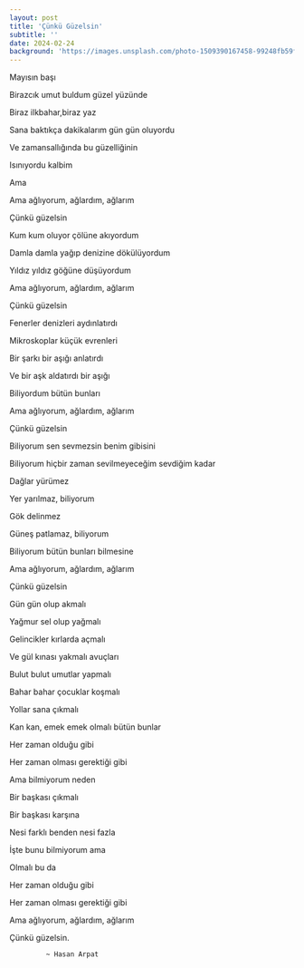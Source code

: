 ```yaml
---
layout: post
title: 'Çünkü Güzelsin'
subtitle: ''
date: 2024-02-24
background: 'https://images.unsplash.com/photo-1509390167458-99248fb59fdd?q=80&w=2070&auto=format&fit=crop&ixlib=rb-4.0.3&ixid=M3wxMjA3fDB8MHxwaG90by1wYWdlfHx8fGVufDB8fHx8fA%3D%3D'
---
```


Mayısın başı

Birazcık umut buldum güzel yüzünde

Biraz ilkbahar,biraz yaz

Sana baktıkça dakikalarım gün gün oluyordu

Ve zamansallığında bu güzelliğinin

Isınıyordu kalbim

Ama

Ama ağlıyorum, ağlardım, ağlarım

Çünkü güzelsin

Kum kum oluyor çölüne akıyordum

Damla damla yağıp denizine dökülüyordum

Yıldız yıldız göğüne düşüyordum

Ama ağlıyorum, ağlardım, ağlarım

Çünkü güzelsin

Fenerler denizleri aydınlatırdı

Mikroskoplar küçük evrenleri

Bir şarkı bir aşığı anlatırdı

Ve bir aşk aldatırdı bir aşığı

Biliyordum bütün bunları

Ama ağlıyorum, ağlardım, ağlarım

Çünkü güzelsin

Biliyorum sen sevmezsin benim gibisini

Biliyorum hiçbir zaman sevilmeyeceğim sevdiğim kadar

Dağlar yürümez

Yer yarılmaz, biliyorum

Gök delinmez

Güneş patlamaz, biliyorum

Biliyorum bütün bunları bilmesine

Ama ağlıyorum, ağlardım, ağlarım

Çünkü güzelsin

Gün gün olup akmalı

Yağmur sel olup yağmalı

Gelincikler kırlarda açmalı

Ve gül kınası yakmalı avuçları

Bulut bulut umutlar yapmalı

Bahar bahar çocuklar koşmalı

Yollar sana çıkmalı

Kan kan, emek emek olmalı bütün bunlar

Her zaman olduğu gibi

Her zaman olması gerektiği gibi

Ama bilmiyorum neden

Bir başkası çıkmalı

Bir başkası karşına

Nesi farklı benden nesi fazla

İşte bunu bilmiyorum ama

Olmalı bu da

Her zaman olduğu gibi

Her zaman olması gerektiği gibi

Ama ağlıyorum, ağlardım, ağlarım

Çünkü güzelsin.

             ~ Hasan Arpat
